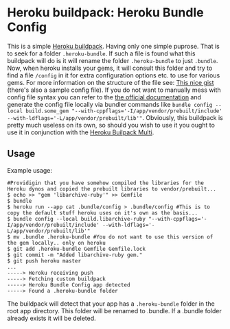 Heroku buildpack: Heroku Bundle Config
=======================

This is a simple [Heroku buildpack](http://devcenter.heroku.com/articles/buildpacks). Having only one simple puprose. That is to seek for a folder `.heroku-bundle`. If such a file is found what this buildpack will do is it will rename the folder `.heroku-bundle` to just `.bundle`. Now, when heroku installs your gems, it will consult this folder and try to find a file `/config` in it for extra configuration options etc. to use for various gems. For more information on the structure of the file see: [This nice gist](https://gist.github.com/perplexes/5357663) (there's also a sample config file). If you do not want to manually mess with config file syntax you can refer to the [the official documentation](http://bundler.io/v1.5/man/bundle-config.1.html) and generate the config file locally via bundler commands like `bundle config --local build.some_gem "--with-cppflags='-I/app/vendor/prebuilt/include' --with-ldflags='-L/app/vendor/prebuilt/lib'"`. Obviously, this buildpack is pretty much useless on its own, so should you wish to use it you ought to use it in conjunction with the [Heroku Builpack Multi](https://github.com/ddollar/heroku-buildpack-multi).

Usage
-----

Example usage:

    #Providigin that you have somehow compiled the libraries for the Heroku dynos and copied the prebuilt libraries to vendor/prebuilt...
    $ echo >> "gem 'libarchive-ruby'" >> Gemfile
    $ bundle
    $ heroku run --app cat .bundle/config > .bundle/config #This is to copy the default stuff heroku uses on it's own as the basis...
    $ bundle config --local build.libarchive-ruby "--with-cppflags='-I/app/vendor/prebuilt/include' --with-ldflags='-L/app/vendor/prebuilt/lib'"
    $ mv .bundle .heroku-bundle #You do not want to use this version of the gem locally.. only on heroku
    $ git add .heroku-bundle Gemfile Gemfile.lock
    $ git commit -m "Added libarchive-ruby gem."
    $ git push heroku master
    ...
    -----> Heroku receiving push
    -----> Fetching custom buildpack
    -----> Heroku Bundle Config app detected
    -----> Found a .heroku-bundle folder

The buildpack will detect that your app has a `.heroku-bundle` folder in the root app directory. This folder will be renamed to .bundle. If a .bundle folder already exists it will be deleted.